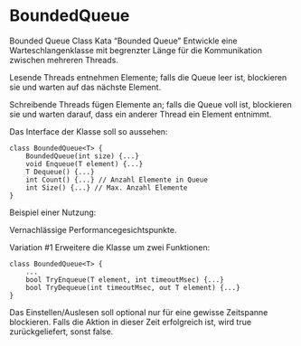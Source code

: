 # BoundedQueue

Bounded Queue
Class Kata “Bounded Queue”
Entwickle eine Warteschlangenklasse mit begrenzter Länge für die Kommunikation zwischen mehreren Threads.

Lesende Threads entnehmen Elemente; falls die Queue leer ist, blockieren sie und warten auf das nächste Element.

Schreibende Threads fügen Elemente an; falls die Queue voll ist, blockieren sie und warten darauf, dass ein anderer Thread ein Element entnimmt.

Das Interface der Klasse soll so aussehen:
```
class BoundedQueue<T> {
	BoundedQueue(int size) {...}
	void Enqueue(T element) {...}
	T Dequeue() {...}
	int Count() {...} // Anzahl Elemente in Queue
	int Size() {...} // Max. Anzahl Elemente
}
```
Beispiel einer Nutzung:



Vernachlässige Performancegesichtspunkte.

Variation #1
Erweitere die Klasse um zwei Funktionen:
```
class BoundedQueue<T> {
	...
	bool TryEnqueue(T element, int timeoutMsec) {...}
	bool TryDequeue(int timeoutMsec, out T element) {...}
}
```
Das Einstellen/Auslesen soll optional nur für eine gewisse Zeitspanne blockieren. Falls die Aktion in dieser Zeit erfolgreich ist, wird true zurückgeliefert, sonst false.
